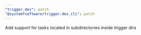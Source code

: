 ```yaml
---
"trigger.dev": patch
"@systemfsoftware/trigger.dev_cli": patch
---
```


Add support for tasks located in subdirectories inside trigger dirs
